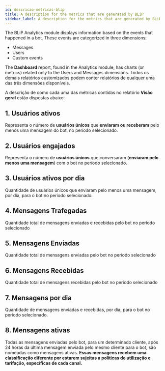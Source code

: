 ```yaml
---
id: descricao-metricas-blip
title: A description for the metrics that are generated by BLiP
sidebar_label: A description for the metrics that are generated by BLiP
---
```


The BLiP Analytics module displays information based on the events that happened in a bot. These events are categorized in three dimensions:

* Messages
* Users
* Custom events

The **Dashboard** report, found in the Analytics module, has charts (or metrics) related only to the Users and Messages dimensions. Todos os demais relatórios customizados podem conter relatórios de qualquer uma das três dimensões disponíveis.

A descrição de como cada uma das métricas contidas no relatório **Visão geral** estão dispostas abaixo:

## 1. Usuários ativos

Representa o número de **usuários únicos** que **enviaram ou receberam** pelo menos uma mensagem do bot, no período selecionado.

## 2. Usuários engajados

Representa o número de **usuários únicos** que conversaram (**enviaram pelo menos uma mensagem**) com o bot no período selecionado.

## 3. Usuários ativos por dia

Quantidade de usuários únicos que enviaram pelo menos uma mensagem, por dia, para o bot no período selecionado.

## 4. Mensagens Trafegadas

Quantidade total de mensagens enviadas e recebidas pelo bot no período selecionado

## 5. Mensagens Enviadas

Quantidade total de mensagens enviadas pelo bot no período selecionado

## 6. Mensagens Recebidas

Quantidade total de mensagens recebidas pelo bot no período selecionado

## 7. Mensagens por dia

Quantidade de mensagens enviadas e recebidas, por dia, para o bot no período selecionado.

## 8. Mensagens ativas

Todas as mensagens enviadas pelo bot, para um determinado cliente, após 24 horas da última mensagem enviada pelo mesmo cliente para o bot, são nomeadas como mensagens ativas. **Essas mensagens recebem uma classificação diferente por estarem sujeitas a políticas de utilização e tarifação, específicas de cada canal.**
